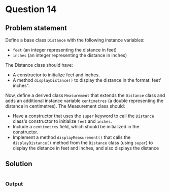# Question 14
## Problem statement
Define a base class `Distance` with the following instance variables: 
- `feet` (an integer representing the distance in feet) 
- `inches` (an integer representing the distance in inches) 

The Distance class should have: 
- A constructor to initialize feet and inches. 
- A method `displayDistance()` to display the distance in the format: feet' inches".

Now, define a derived class `Measurement` that extends the `Distance` class and adds an additional instance variable `centimetres` (a double representing the distance in centimetres). The Measurement class should: 
- Have a constructor that uses the `super` keyword to call the `Distance` class's constructor to initialize `feet` and `inches`. 
- Include a `centimetres` field, which should be initialized in the constructor. 
- Implement a method `displayMeasurement()` that calls the `displayDistance()` method from the `Distance` class (using `super`) to display the distance in feet and inches, and also displays the distance 

## Solution
```java

```

### Output
```

```
